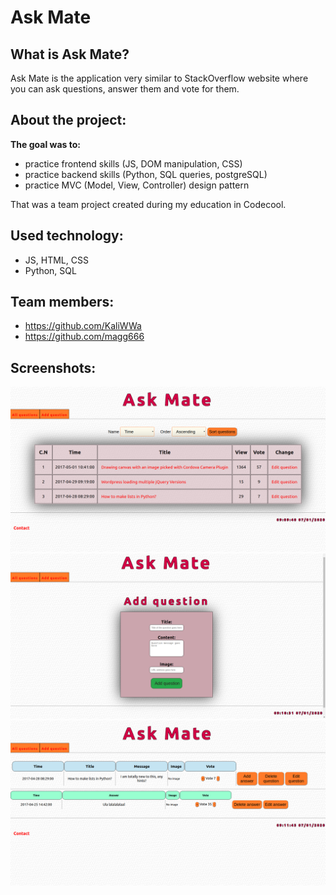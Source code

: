 # Ask Mate

## What is Ask Mate?
Ask Mate is the application very similar to StackOverflow website where you can ask questions, answer them and vote for them.

## About the project:
**The goal was to:**
* practice frontend skills (JS, DOM manipulation, CSS)
* practice backend skills (Python, SQL queries, postgreSQL) 
* practice MVC (Model, View, Controller) design pattern


That was a team project created during my education in Codecool.

## Used technology:
* JS, HTML, CSS
* Python, SQL

## Team members:
* https://github.com/KaliWWa
* https://github.com/magg666

## Screenshots:
![alt text](https://github.com/KacperMitkowski/Ask-Mate/blob/master/screenshots/ask_mate_1.png)
![alt text](https://github.com/KacperMitkowski/Ask-Mate/blob/master/screenshots/ask_mate_2.png)
![alt text](https://github.com/KacperMitkowski/Ask-Mate/blob/master/screenshots/ask_mate_3.png)
